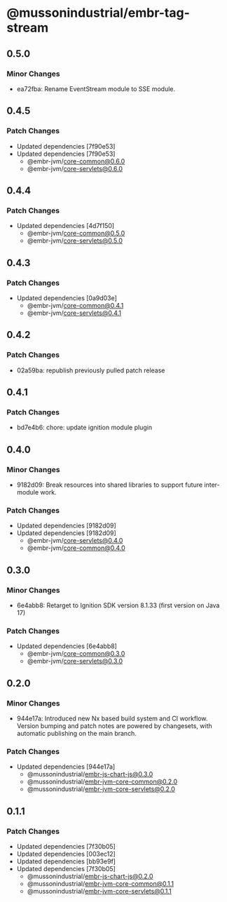 # @mussonindustrial/embr-tag-stream

## 0.5.0

### Minor Changes

- ea72fba: Rename EventStream module to SSE module.

## 0.4.5

### Patch Changes

- Updated dependencies [7f90e53]
- Updated dependencies [7f90e53]
  - @embr-jvm/core-common@0.6.0
  - @embr-jvm/core-servlets@0.6.0

## 0.4.4

### Patch Changes

- Updated dependencies [4d7f150]
  - @embr-jvm/core-common@0.5.0
  - @embr-jvm/core-servlets@0.5.0

## 0.4.3

### Patch Changes

- Updated dependencies [0a9d03e]
  - @embr-jvm/core-common@0.4.1
  - @embr-jvm/core-servlets@0.4.1

## 0.4.2

### Patch Changes

- 02a59ba: republish previously pulled patch release

## 0.4.1

### Patch Changes

- bd7e4b6: chore: update ignition module plugin

## 0.4.0

### Minor Changes

- 9182d09: Break resources into shared libraries to support future inter-module work.

### Patch Changes

- Updated dependencies [9182d09]
- Updated dependencies [9182d09]
  - @embr-jvm/core-servlets@0.4.0
  - @embr-jvm/core-common@0.4.0

## 0.3.0

### Minor Changes

- 6e4abb8: Retarget to Ignition SDK version 8.1.33 (first version on Java 17)

### Patch Changes

- Updated dependencies [6e4abb8]
  - @embr-jvm/core-common@0.3.0
  - @embr-jvm/core-servlets@0.3.0

## 0.2.0

### Minor Changes

- 944e17a: Introduced new Nx based build system and CI workflow. Version bumping and patch notes are powered by changesets, with automatic publishing on the main branch.

### Patch Changes

- Updated dependencies [944e17a]
  - @mussonindustrial/embr-js-chart-js@0.3.0
  - @mussonindustrial/embr-jvm-core-common@0.2.0
  - @mussonindustrial/embr-jvm-core-servlets@0.2.0

## 0.1.1

### Patch Changes

- Updated dependencies [7f30b05]
- Updated dependencies [003ec12]
- Updated dependencies [bb93e9f]
- Updated dependencies [7f30b05]
  - @mussonindustrial/embr-js-chart-js@0.2.0
  - @mussonindustrial/embr-jvm-core-common@0.1.1
  - @mussonindustrial/embr-jvm-core-servlets@0.1.1
